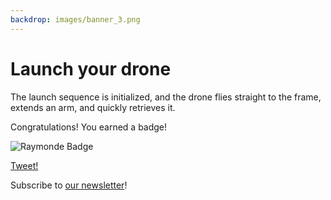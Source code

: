 ```yaml
---
backdrop: images/banner_3.png
---
```

# Launch your drone

The launch sequence is initialized, and the drone flies straight to the frame, extends an arm, and quickly retrieves it.

<Item id="3"/>

Congratulations! You earned a badge!

![Raymonde Badge](/AzureSpaceMystery/images/raymonde_badge.png)

[Tweet!](https://twitter.com/intent/tweet?url=https%3A%2F%2Fmicrosoft.com/AzureSpaceMystery%2F&text=I%20just%20earned%20a%20badge%20in%20the%20Azure%20Space%20Mystery%20adventure!&hashtags=AzureSpaceMystery)

Subscribe to <a
          href="https://azure.microsoft.com/resources/join-the-azure-developer-community?WT.mc_id=academic-11769-cxa"
          target="_blank"
        >our newsletter</a>!


<Page url="/rocket/en/1" instructions="" action="Return to the start for a new mission!" condition="none" end="true"/>